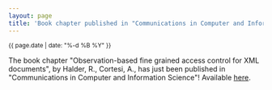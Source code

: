 ```yaml
---
layout: page
title: 'Book chapter published in "Communications in Computer and Information Science"!'
---
```


<small>{{ page.date | date: "%-d %B %Y" }}</small>

The book chapter "Observation-based fine grained access control for XML documents", by Halder, R., Cortesi, A., has just been published in "Communications in Computer and Information Science"! Available [here](https://doi.org/10.1007/978-3-642-27245-5_32).
